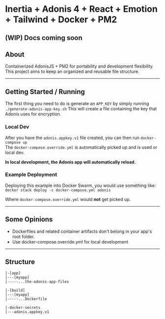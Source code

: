 # Inertia + Adonis 4 + React + Emotion + Tailwind + Docker + PM2

## (WIP) Docs coming soon


## About
Containerized AdonisJS + PM2 for portability and development flexibility.
This project aims to keep an organized and reusable file structure. 

---

## Getting Started / Running
The first thing you need to do is generate an `APP_KEY` by simply  running `./generate-adonis-app-key.sh`
This will create a file containing the key that Adonis uses for encryption.

### Local Dev
After you have the `adonis.appkey.v1` file created, you can then run `docker-compose up`   
The `docker-compose.override.yml` is automatically picked up and is used or local dev.

**In local development, the Adonis app will automatically reload.**


### Example Deployment
Deploying this example into Docker Swarm, you would use something like:   
```docker stack deploy -c docker-compose.yml adonis```   

Where `docker-compose.override.yml` would **not** get picked up.

---

## Some Opinions 
- Dockerfiles and related container artifacts don't belong in your app's root folder.
- Use docker-compose.override.yml for local development

---

## Structure

```
|-[app]
|---[myapp]
|-----...the-adonis-app-files

|-[build]
|---[myapp]
|-----...Dockerfile

|-docker-secrets
|---adonis.appkey.v1
```

